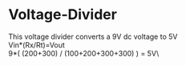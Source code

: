 # Voltage-Divider
This voltage divider converts a 9V dc voltage to 5V\
Vin*(Rx/Rt)=Vout\
9*( (200+300) / (100+200+300+300) ) = 5V\
